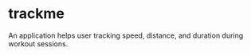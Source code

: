 # trackme
An application helps user tracking speed, distance, and duration during workout sessions.

